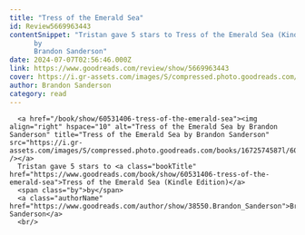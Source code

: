 ```yaml
---
title: "Tress of the Emerald Sea"
id: Review5669963443
contentSnippet: "Tristan gave 5 stars to Tress of the Emerald Sea (Kindle Edition)
      by
      Brandon Sanderson"
date: 2024-07-07T02:56:46.000Z
link: https://www.goodreads.com/review/show/5669963443
cover: https://i.gr-assets.com/images/S/compressed.photo.goodreads.com/books/1672574587l/60531406._SY75_.jpg
author: Brandon Sanderson
category: read
---
```


      
      <a href="/book/show/60531406-tress-of-the-emerald-sea"><img align="right" hspace="10" alt="Tress of the Emerald Sea by Brandon Sanderson" title="Tress of the Emerald Sea by Brandon Sanderson" src="https://i.gr-assets.com/images/S/compressed.photo.goodreads.com/books/1672574587l/60531406._SY75_.jpg" /></a>
      Tristan gave 5 stars to <a class="bookTitle" href="https://www.goodreads.com/book/show/60531406-tress-of-the-emerald-sea">Tress of the Emerald Sea (Kindle Edition)</a>
      <span class="by">by</span>
      <a class="authorName" href="https://www.goodreads.com/author/show/38550.Brandon_Sanderson">Brandon Sanderson</a>
      <br/>